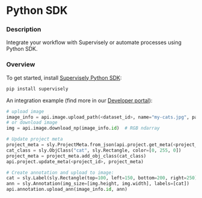 # Python SDK

### Description

Integrate your workflow with Supervisely or automate processes using Python SDK.

### Overview

To get started, install <a href="https://pypi.org/project/supervisely/" target="_blank">Supervisely Python SDK</a>:

```bash
pip install supervisely
```

An integration example (find more in our <a href="https://developer.supervisely.com/" target="_blank">Developer portal</a>):

```python
# upload image
image_info = api.image.upload_path(<dataset_id>, name="my-cats.jpg", path="images/my-cats.jpg")
# or download image
img = api.image.download_np(image_info.id)  # RGB ndarray

# Update project meta
project_meta = sly.ProjectMeta.from_json(api.project.get_meta(<project_id>)
cat_class = sly.ObjClass("cat", sly.Rectangle, color=[0, 255, 0])
project_meta = project_meta.add_obj_class(cat_class)
api.project.update_meta(<project_id>, project_meta)

# Create annotation and upload to image:
cat = sly.Label(sly.Rectangle(top=100, left=150, bottom=200, right=250), cat_class)
ann = sly.Annotation(img_size=[img.height, img.width], labels=[cat])
api.annotation.upload_ann(image_info.id, ann)
```
